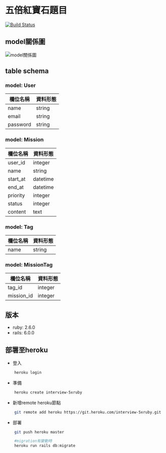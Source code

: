 # 五倍紅寶石題目

[![Build Status](https://travis-ci.org/cellvinchung/interview-5xruby.svg?branch=topic)](https://travis-ci.org/cellvinchung/interview-5xruby)

## model關係圖

![model關係圖](https://i.imgur.com/A1kIvJz.jpg)

## table schema

### model: User

|欄位名稱|資料形態|
|--|--|
|name|string|
|email|string|
|password|string|

### model: Mission

|欄位名稱|資料形態|
|--|--|
|user_id|integer|
|name|string|
|start_at|datetime|
|end_at|datetime|
|priority|integer|
|status|integer|
|content|text|

### model: Tag

|欄位名稱|資料形態|
|--|--|
|name|string|

### model: MissionTag

|欄位名稱|資料形態|
|--|--|
|tag_id|integer|
|mission_id|integer|

## 版本

- ruby: 2.6.0
- rails: 6.0.0

## 部署至heroku

- 登入

```bash
    heroku login
```

- 準備

```bash
    heroku create interview-5xruby
```

- 新增remote heroku節點

```bash
    git remote add heroku https://git.heroku.com/interview-5xruby.git
```

- 部署

```bash
    git push heroku master

    #migration有變動時
    heroku run rails db:migrate
```